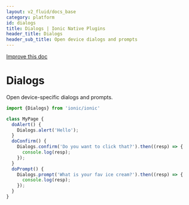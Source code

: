```yaml
---
layout: v2_fluid/docs_base
category: platform
id: dialogs
title: Dialogs | Ionic Native Plugins
header_title: Dialogs
header_sub_title: Open device dialogs and prompts
---
```

<div class="improve-docs">
  <a href='https://github.com/driftyco/ionic-site/edit/ionic2/docs/v2/platform/dialogs/index.md'>
    Improve this doc
  </a>
</div>

<h1 class="title">Dialogs</h1>

Open device-specific dialogs and prompts.

```javascript
import {Dialogs} from 'ionic/ionic'

class MyPage {
  doAlert() {
    Dialogs.alert('Hello');
  }
  doConfirm() {
    Dialogs.confirm('Do you want to click that?').then((resp) => {
      console.log(resp);
    });
  }
  doPrompt() {
    Dialogs.prompt('What is your fav ice cream?').then((resp) => {
      console.log(resp);
    });
  }
}
```
